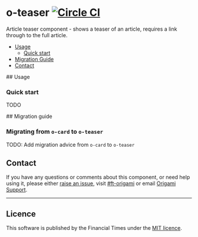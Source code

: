 o-teaser [![Circle CI](https://circleci.com/gh/Financial-Times/o-teaser/tree/master.svg?style=svg)](https://circleci.com/gh/Financial-Times/o-teaser/tree/master)
=================

Article teaser component - shows a teaser of an article, requires a link through to the full article.

- [Usage](#usage)
	- [Quick start](#quick-start)
- [Migration Guide](#migration-guide)
- [Contact](#contact)

## Usage

### Quick start

TODO


## Migration guide

### Migrating from `o-card` to `o-teaser`

TODO: Add migration advice from `o-card` to `o-teaser`


## Contact

If you have any questions or comments about this component, or need help using it, please either [raise an issue](https://github.com/Financial-Times/o-teaser/issues), visit [#ft-origami](https://financialtimes.slack.com/messages/ft-origami/) or email [Origami Support](mailto:origami-support@ft.com).


----

## Licence

This software is published by the Financial Times under the [MIT licence](http://opensource.org/licenses/MIT).
